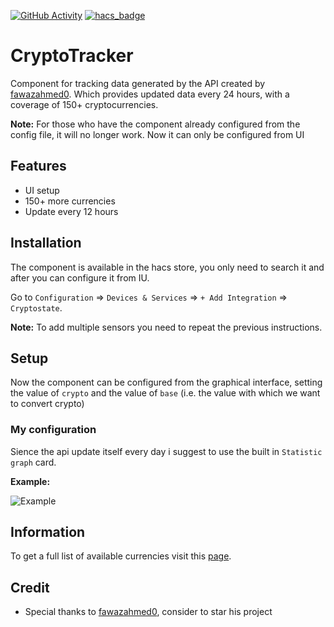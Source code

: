 [![GitHub Activity](https://img.shields.io/github/commit-activity/y/PepegaBruh/Cryptotracker?style=for-the-badge)](https://github.com/PepegaBruh/CryptoTracker/commits/main)
[![hacs_badge](https://img.shields.io/badge/HACS-Default-orange.svg?style=for-the-badge)](https://github.com/custom-components/hacs)
# CryptoTracker

Component for tracking data generated by the API created by [fawazahmed0](https://github.com/fawazahmed0/currency-api). Which provides updated data every 24 hours, with a coverage of 150+ cryptocurrencies.

**Note:** For those who have the component already configured from the config file, it will no longer work. Now it can only be configured from UI

## Features

- UI setup
- 150+ more currencies
- Update every 12 hours

## Installation

The component is available in the hacs store, you only need to search it and after you can configure it from IU.

Go to `Configuration` => `Devices & Services` => `+ Add Integration` => `Cryptostate`.

**Note:** To add multiple sensors you need to repeat the previous instructions.

## Setup 

Now the component can be configured from the graphical interface, setting the value of `crypto` and the value of `base` (i.e. the value with which we want to convert crypto)

### My configuration 

Sience the api update itself every day i suggest to use the built in `Statistic graph` card.

**Example:**

![Example](https://github.com/PepegaBruh/CryptoTracker/blob/main/images/long_term_example.png?raw=true)

## Information 

To get a full list of available currencies visit this [page](https://cdn.jsdelivr.net/gh/fawazahmed0/currency-api@1/latest/currencies.json).

## Credit 

- Special thanks to [fawazahmed0](https://github.com/fawazahmed0/currency-api), consider to star his project
